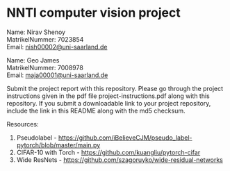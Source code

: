 # NNTI computer vision project
Name: Nirav Shenoy <br>
MatrikelNummer: 7023854 <br>
Email: nish00002@uni-saarland.de <br>
  
Name: Geo James <br>
MatrikelNummer: 7008978 <br>
Email: maja00001@uni-saarland.de <br>

Submit the project report with this repository.
Please go through the project instructions given in the pdf file
project-instructions.pdf along with this repository. If you submit a 
downloadable link to your project repository, include the link in this
README along with the md5 checksum.

Resources:
1. Pseudolabel - https://github.com/iBelieveCJM/pseudo_label-pytorch/blob/master/main.py
2. CIFAR-10 with Torch - https://github.com/kuangliu/pytorch-cifar
3. Wide ResNets - https://github.com/szagoruyko/wide-residual-networks
